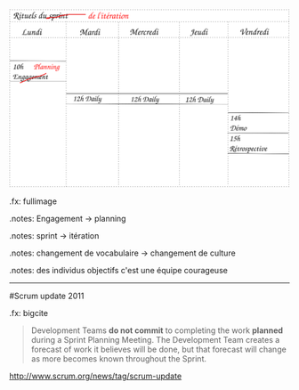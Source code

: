 #

![Rituels du projet](images/emploi-du-temps-iteration.svg)  

.fx: fullimage

.notes: Engagement -> planning

.notes: sprint -> itération

.notes: changement de vocabulaire -> changement de culture

.notes: des individus objectifs c'est une équipe courageuse

---

#Scrum update 2011

.fx: bigcite

> Development Teams **do not commit** to completing the work **planned** during 
> a Sprint Planning Meeting.  The Development Team creates a forecast of 
> work it believes will be done, but that forecast will change as more 
> becomes known throughout the Sprint.

http://www.scrum.org/news/tag/scrum-update

